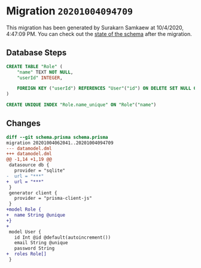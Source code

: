 # Migration `20201004094709`

This migration has been generated by Surakarn Samkaew at 10/4/2020, 4:47:09 PM.
You can check out the [state of the schema](./schema.prisma) after the migration.

## Database Steps

```sql
CREATE TABLE "Role" (
    "name" TEXT NOT NULL,
    "userId" INTEGER,

    FOREIGN KEY ("userId") REFERENCES "User"("id") ON DELETE SET NULL ON UPDATE CASCADE
)

CREATE UNIQUE INDEX "Role.name_unique" ON "Role"("name")
```

## Changes

```diff
diff --git schema.prisma schema.prisma
migration 20201004062041..20201004094709
--- datamodel.dml
+++ datamodel.dml
@@ -1,14 +1,19 @@
 datasource db {
   provider = "sqlite"
-  url = "***"
+  url = "***"
 }
 generator client {
   provider = "prisma-client-js"
 }
+model Role {
+  name String @unique
+}
+
 model User {
   id Int @id @default(autoincrement())
   email String @unique
   password String
+  roles Role[]
 }
```


